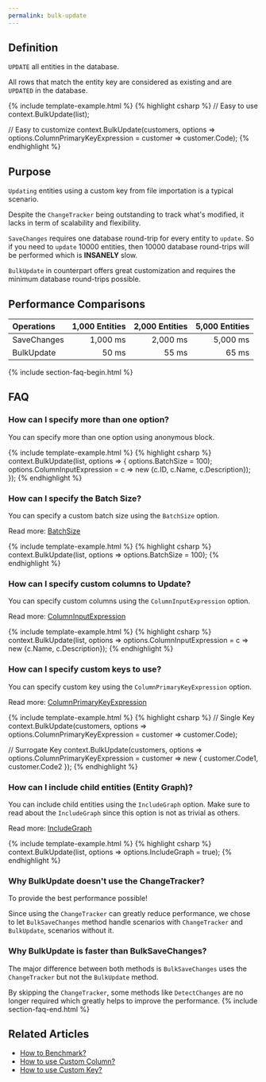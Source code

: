 ```yaml
---
permalink: bulk-update
---
```


## Definition
`UPDATE` all entities in the database.

All rows that match the entity key are considered as existing and are `UPDATED` in the database.

{% include template-example.html %} 
{% highlight csharp %}
// Easy to use
context.BulkUpdate(list);

// Easy to customize
context.BulkUpdate(customers, options => options.ColumnPrimaryKeyExpression = customer => customer.Code);
{% endhighlight %}

## Purpose
`Updating` entities using a custom key from file importation is a typical scenario.

Despite the `ChangeTracker` being outstanding to track what's modified, it lacks in term of scalability and flexibility.

`SaveChanges` requires one database round-trip for every entity to `update`. So if you need to `update` 10000 entities, then 10000 database round-trips will be performed which is **INSANELY** slow.

`BulkUpdate` in counterpart offers great customization and requires the minimum database round-trips possible.

## Performance Comparisons

| Operations      | 1,000 Entities | 2,000 Entities | 5,000 Entities |
| :-------------- | -------------: | -------------: | -------------: |
| SaveChanges     | 1,000 ms       | 2,000 ms       | 5,000 ms       |
| BulkUpdate      | 50 ms          | 55 ms          | 65 ms          |

{% include section-faq-begin.html %}
## FAQ

### How can I specify more than one option?
You can specify more than one option using anonymous block.

{% include template-example.html %} 
{% highlight csharp %}
context.BulkUpdate(list, options => {
	options.BatchSize = 100);
	options.ColumnInputExpression = c => new {c.ID, c.Name, c.Description});
});
{% endhighlight %}

### How can I specify the Batch Size?
You can specify a custom batch size using the `BatchSize` option.

Read more: [BatchSize](/batch-size)

{% include template-example.html %} 
{% highlight csharp %}
context.BulkUpdate(list, options => options.BatchSize = 100);
{% endhighlight %}

### How can I specify custom columns to Update?
You can specify custom columns using the `ColumnInputExpression` option.

Read more: [ColumnInputExpression](/column-input-expression)

{% include template-example.html %} 
{% highlight csharp %}
context.BulkUpdate(list, options => options.ColumnInputExpression = c => new {c.Name, c.Description});
{% endhighlight %}

### How can I specify custom keys to use?
You can specify custom key using the `ColumnPrimaryKeyExpression` option.

Read more: [ColumnPrimaryKeyExpression](/column-primary-key-expression)

{% include template-example.html %} 
{% highlight csharp %}
// Single Key
context.BulkUpdate(customers, options => options.ColumnPrimaryKeyExpression = customer => customer.Code);

// Surrogate Key
context.BulkUpdate(customers, options => options.ColumnPrimaryKeyExpression = customer => new { customer.Code1, customer.Code2 });
{% endhighlight %}

### How can I include child entities (Entity Graph)?
You can include child entities using the `IncludeGraph` option. Make sure to read about the `IncludeGraph` since this option is not as trivial as others.

Read more: [IncludeGraph](/include-graph)

{% include template-example.html %} 
{% highlight csharp %}
context.BulkUpdate(list, options => options.IncludeGraph = true);
{% endhighlight %}

### Why BulkUpdate doesn't use the ChangeTracker?
To provide the best performance possible!

Since using the `ChangeTracker` can greatly reduce performance, we chose to let `BulkSaveChanges` method handle scenarios with `ChangeTracker` and `BulkUpdate`, scenarios without it.

### Why BulkUpdate is faster than BulkSaveChanges?
The major difference between both methods is `BulkSaveChanges` uses the `ChangeTracker` but not the `BulkUpdate` method.

By skipping the `ChangeTracker`, some methods like `DetectChanges` are no longer required which greatly helps to improve the performance.
{% include section-faq-end.html %}

## Related Articles

- [How to Benchmark?](benchmark)
- [How to use Custom Column?](custom-column)
- [How to use Custom Key?](custom-key)

